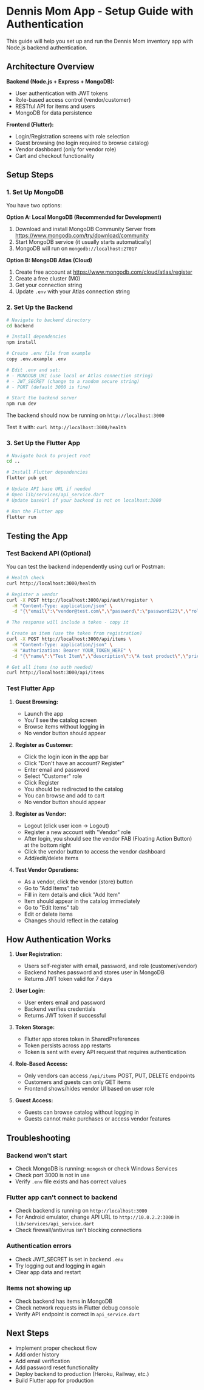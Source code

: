 # Dennis Mom App - Setup Guide with Authentication

This guide will help you set up and run the Dennis Mom inventory app with Node.js backend authentication.

## Architecture Overview

**Backend (Node.js + Express + MongoDB):**
- User authentication with JWT tokens
- Role-based access control (vendor/customer)
- RESTful API for items and users
- MongoDB for data persistence

**Frontend (Flutter):**
- Login/Registration screens with role selection
- Guest browsing (no login required to browse catalog)
- Vendor dashboard (only for vendor role)
- Cart and checkout functionality

## Setup Steps

### 1. Set Up MongoDB

You have two options:

**Option A: Local MongoDB (Recommended for Development)**
1. Download and install MongoDB Community Server from https://www.mongodb.com/try/download/community
2. Start MongoDB service (it usually starts automatically)
3. MongoDB will run on `mongodb://localhost:27017`

**Option B: MongoDB Atlas (Cloud)**
1. Create free account at https://www.mongodb.com/cloud/atlas/register
2. Create a free cluster (M0)
3. Get your connection string
4. Update `.env` with your Atlas connection string

### 2. Set Up the Backend

```bash
# Navigate to backend directory
cd backend

# Install dependencies
npm install

# Create .env file from example
copy .env.example .env

# Edit .env and set:
# - MONGODB_URI (use local or Atlas connection string)
# - JWT_SECRET (change to a random secure string)
# - PORT (default 3000 is fine)

# Start the backend server
npm run dev
```

The backend should now be running on `http://localhost:3000`

Test it with: `curl http://localhost:3000/health`

### 3. Set Up the Flutter App

```bash
# Navigate back to project root
cd ..

# Install Flutter dependencies
flutter pub get

# Update API base URL if needed
# Open lib/services/api_service.dart
# Update baseUrl if your backend is not on localhost:3000

# Run the Flutter app
flutter run
```

## Testing the App

### Test Backend API (Optional)

You can test the backend independently using curl or Postman:

```bash
# Health check
curl http://localhost:3000/health

# Register a vendor
curl -X POST http://localhost:3000/api/auth/register \
  -H "Content-Type: application/json" \
  -d "{\"email\":\"vendor@test.com\",\"password\":\"password123\",\"role\":\"vendor\"}"

# The response will include a token - copy it

# Create an item (use the token from registration)
curl -X POST http://localhost:3000/api/items \
  -H "Content-Type: application/json" \
  -H "Authorization: Bearer YOUR_TOKEN_HERE" \
  -d "{\"name\":\"Test Item\",\"description\":\"A test product\",\"price\":29.99,\"imageUrl\":\"https://via.placeholder.com/150\",\"stock\":10}"

# Get all items (no auth needed)
curl http://localhost:3000/api/items
```

### Test Flutter App

1. **Guest Browsing:**
   - Launch the app
   - You'll see the catalog screen
   - Browse items without logging in
   - No vendor button should appear

2. **Register as Customer:**
   - Click the login icon in the app bar
   - Click "Don't have an account? Register"
   - Enter email and password
   - Select "Customer" role
   - Click Register
   - You should be redirected to the catalog
   - You can browse and add to cart
   - No vendor button should appear

3. **Register as Vendor:**
   - Logout (click user icon → Logout)
   - Register a new account with "Vendor" role
   - After login, you should see the vendor FAB (Floating Action Button) at the bottom right
   - Click the vendor button to access the vendor dashboard
   - Add/edit/delete items

4. **Test Vendor Operations:**
   - As a vendor, click the vendor (store) button
   - Go to "Add Items" tab
   - Fill in item details and click "Add Item"
   - Item should appear in the catalog immediately
   - Go to "Edit Items" tab
   - Edit or delete items
   - Changes should reflect in the catalog

## How Authentication Works

1. **User Registration:**
   - Users self-register with email, password, and role (customer/vendor)
   - Backend hashes password and stores user in MongoDB
   - Returns JWT token valid for 7 days

2. **User Login:**
   - User enters email and password
   - Backend verifies credentials
   - Returns JWT token if successful

3. **Token Storage:**
   - Flutter app stores token in SharedPreferences
   - Token persists across app restarts
   - Token is sent with every API request that requires authentication

4. **Role-Based Access:**
   - Only vendors can access `/api/items` POST, PUT, DELETE endpoints
   - Customers and guests can only GET items
   - Frontend shows/hides vendor UI based on user role

5. **Guest Access:**
   - Guests can browse catalog without logging in
   - Guests cannot make purchases or access vendor features

## Troubleshooting

### Backend won't start
- Check MongoDB is running: `mongosh` or check Windows Services
- Check port 3000 is not in use
- Verify `.env` file exists and has correct values

### Flutter app can't connect to backend
- Check backend is running on `http://localhost:3000`
- For Android emulator, change API URL to `http://10.0.2.2:3000` in `lib/services/api_service.dart`
- Check firewall/antivirus isn't blocking connections

### Authentication errors
- Check JWT_SECRET is set in backend `.env`
- Try logging out and logging in again
- Clear app data and restart

### Items not showing up
- Check backend has items in MongoDB
- Check network requests in Flutter debug console
- Verify API endpoint is correct in `api_service.dart`

## Next Steps

- Implement proper checkout flow
- Add order history
- Add email verification
- Add password reset functionality
- Deploy backend to production (Heroku, Railway, etc.)
- Build Flutter app for production
